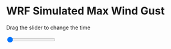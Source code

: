 <h1>WRF Simulated Max Wind Gust</h1>
<p>Drag the slider to change the time</p>

<div class="slidecontainer">
<input oninput='setImage(this)' class="slider" type="range" min="0" max="49" value="0" step="1" />
<img id='img'/>
</div>

<script>
var img = document.getElementById('img');
var img_array = ['/assets/images/wrf/w_wrfout_d01_2020-02-16_12:00:00.png',
'/assets/images/wrf/w_wrfout_d01_2020-02-16_13:00:00.png',
'/assets/images/wrf/w_wrfout_d01_2020-02-16_14:00:00.png',
'/assets/images/wrf/w_wrfout_d01_2020-02-16_15:00:00.png',
'/assets/images/wrf/w_wrfout_d01_2020-02-16_16:00:00.png',
'/assets/images/wrf/w_wrfout_d01_2020-02-16_17:00:00.png',
'/assets/images/wrf/w_wrfout_d01_2020-02-16_18:00:00.png',
'/assets/images/wrf/w_wrfout_d01_2020-02-16_19:00:00.png',
'/assets/images/wrf/w_wrfout_d01_2020-02-16_20:00:00.png',
'/assets/images/wrf/w_wrfout_d01_2020-02-16_21:00:00.png',
'/assets/images/wrf/w_wrfout_d01_2020-02-16_22:00:00.png',
'/assets/images/wrf/w_wrfout_d01_2020-02-16_23:00:00.png',
'/assets/images/wrf/w_wrfout_d01_2020-02-17_00:00:00.png',
'/assets/images/wrf/w_wrfout_d01_2020-02-17_01:00:00.png',
'/assets/images/wrf/w_wrfout_d01_2020-02-17_02:00:00.png',
'/assets/images/wrf/w_wrfout_d01_2020-02-17_03:00:00.png',
'/assets/images/wrf/w_wrfout_d01_2020-02-17_04:00:00.png',
'/assets/images/wrf/w_wrfout_d01_2020-02-17_05:00:00.png',
'/assets/images/wrf/w_wrfout_d01_2020-02-17_06:00:00.png',
'/assets/images/wrf/w_wrfout_d01_2020-02-17_07:00:00.png',
'/assets/images/wrf/w_wrfout_d01_2020-02-17_08:00:00.png',
'/assets/images/wrf/w_wrfout_d01_2020-02-17_09:00:00.png',
'/assets/images/wrf/w_wrfout_d01_2020-02-17_10:00:00.png',
'/assets/images/wrf/w_wrfout_d01_2020-02-17_11:00:00.png',
'/assets/images/wrf/w_wrfout_d01_2020-02-17_12:00:00.png',
'/assets/images/wrf/w_wrfout_d01_2020-02-17_13:00:00.png',
'/assets/images/wrf/w_wrfout_d01_2020-02-17_14:00:00.png',
'/assets/images/wrf/w_wrfout_d01_2020-02-17_15:00:00.png',
'/assets/images/wrf/w_wrfout_d01_2020-02-17_16:00:00.png',
'/assets/images/wrf/w_wrfout_d01_2020-02-17_17:00:00.png',
'/assets/images/wrf/w_wrfout_d01_2020-02-17_18:00:00.png',
'/assets/images/wrf/w_wrfout_d01_2020-02-17_19:00:00.png',
'/assets/images/wrf/w_wrfout_d01_2020-02-17_20:00:00.png',
'/assets/images/wrf/w_wrfout_d01_2020-02-17_21:00:00.png',
'/assets/images/wrf/w_wrfout_d01_2020-02-17_22:00:00.png',
'/assets/images/wrf/w_wrfout_d01_2020-02-17_23:00:00.png',
'/assets/images/wrf/w_wrfout_d01_2020-02-18_00:00:00.png',
'/assets/images/wrf/w_wrfout_d01_2020-02-18_01:00:00.png',
'/assets/images/wrf/w_wrfout_d01_2020-02-18_02:00:00.png',
'/assets/images/wrf/w_wrfout_d01_2020-02-18_03:00:00.png',
'/assets/images/wrf/w_wrfout_d01_2020-02-18_04:00:00.png',
'/assets/images/wrf/w_wrfout_d01_2020-02-18_05:00:00.png',
'/assets/images/wrf/w_wrfout_d01_2020-02-18_06:00:00.png',
'/assets/images/wrf/w_wrfout_d01_2020-02-18_07:00:00.png',
'/assets/images/wrf/w_wrfout_d01_2020-02-18_08:00:00.png',
'/assets/images/wrf/w_wrfout_d01_2020-02-18_09:00:00.png',
'/assets/images/wrf/w_wrfout_d01_2020-02-18_10:00:00.png',
'/assets/images/wrf/w_wrfout_d01_2020-02-18_11:00:00.png',
'/assets/images/wrf/w_wrfout_d01_2020-02-18_12:00:00.png',];
function setImage(obj)
{
        var value = obj.value;
        img.src = img_array[value];

}
</script>
